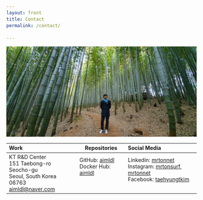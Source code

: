 ```yaml
---
layout: front
title: Contact
permalink: /contact/

---
```


![test](/assets/images/photo-t-bamboo_forest.jpg)

| Work                                                         | Repositories                                                 | Social Media                                                 |
| :----------------------------------------------------------- | ------------------------------------------------------------ | :----------------------------------------------------------- |
| KT R&D Center<br />151 Taebong-ro Seocho-gu<br />Seoul, South Korea 06763<br />aimldl@naver.com | GitHub: [aimldl](https://github.com/aimldl)<br />Docker Hub: [aimldl](https://hub.docker.com/u/aimldl)<br /><br /><br /> | Linkedin: [mrtonnet](https://www.linkedin.com/in/mrtonnet)<br />Instagram: [mrtonsurf](https://www.instagram.com/mrtonsurf/), [mrtonnet](https://www.instagram.com/mrtonnet/)<br />Facebook: [taehyungtkim](https://www.facebook.com/taehyungtkim)<br /><br /> |

